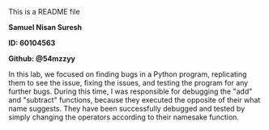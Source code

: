 This is a README file

**Samuel Nisan Suresh**

**ID: 60104563**

**Github: @54mzzyy**

In this lab, we focused on finding bugs in a Python program, replicating them to see the issue, fixing the issues, and testing the program for any further bugs. During this time, I was responsible for debugging the "add" and "subtract" functions, because they executed the opposite of their what name suggests. They have been successfully debugged and tested by simply changing the operators according to their namesake function.
